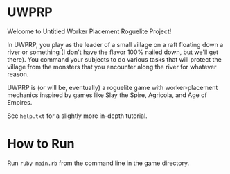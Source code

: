 # UWPRP

Welcome to Untitled Worker Placement Roguelite Project!

In UWPRP, you play as the leader of a small village on a raft floating down a river or something (I don't have the flavor 100% nailed down, but we'll get there). You command your subjects to do various tasks that will protect the village from the monsters that you encounter along the river for whatever reason.

UWPRP is (or will be, eventually) a roguelite game with worker-placement mechanics inspired by games like Slay the Spire, Agricola, and Age of Empires.

See `help.txt` for a slightly more in-depth tutorial.

# How to Run

Run `ruby main.rb` from the command line in the game directory.